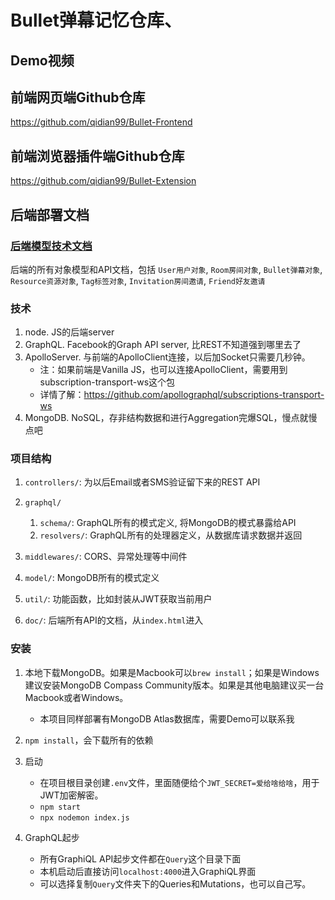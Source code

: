 # Bullet弹幕记忆仓库、

## Demo视频


## 前端网页端Github仓库
https://github.com/qidian99/Bullet-Frontend

## 前端浏览器插件端Github仓库
https://github.com/qidian99/Bullet-Extension

## 后端部署文档

### [后端模型技术文档](https://github.com/qidian99/Bullet-Backend/blob/master/demo/README.md)
后端的所有对象模型和API文档，包括 `User用户对象`, `Room房间对象`, `Bullet弹幕对象`, `Resource资源对象`, `Tag标签对象`, `Invitation房间邀请`, `Friend好友邀请`

### 技术

1. node. JS的后端server
2. GraphQL. Facebook的Graph API server, 比REST不知道强到哪里去了
3. ApolloServer. 与前端的ApolloClient连接，以后加Socket只需要几秒钟。
    * 注：如果前端是Vanilla JS，也可以连接ApolloClient，需要用到subscription-transport-ws这个包
    * 详情了解：https://github.com/apollographql/subscriptions-transport-ws
4. MongoDB. NoSQL，存非结构数据和进行Aggregation完爆SQL，慢点就慢点吧

### 项目结构

1. `controllers/`: 为以后Email或者SMS验证留下来的REST API

2. `graphql/`<br>
    1. `schema/`: GraphQL所有的模式定义, 将MongoDB的模式暴露给API
    2. `resolvers/`: GraphQL所有的处理器定义，从数据库请求数据并返回

3. `middlewares/`: CORS、异常处理等中间件

4. `model/`: MongoDB所有的模式定义

5. `util/`: 功能函数，比如封装从JWT获取当前用户

6. `doc/`: 后端所有API的文档，从`index.html`进入

### 安装
1. 本地下载MongoDB。如果是Macbook可以`brew install`；如果是Windows建议安装MongoDB Compass Community版本。如果是其他电脑建议买一台Macbook或者Windows。
    * 本项目同样部署有MongoDB Atlas数据库，需要Demo可以联系我

2. `npm install`，会下载所有的依赖

3. 启动
    * 在项目根目录创建`.env`文件，里面随便给个`JWT_SECRET=爱给啥给啥`，用于JWT加密解密。
    * `npm start`
    * `npx nodemon index.js`

3. GraphQL起步
    * 所有GraphiQL API起步文件都在`Query`这个目录下面
    * 本机启动后直接访问`localhost:4000`进入GraphiQL界面
    * 可以选择复制`Query`文件夹下的Queries和Mutations，也可以自己写。
